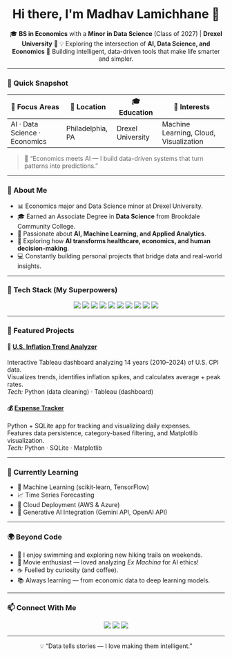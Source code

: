 <h1 align="center">Hi there, I'm Madhav Lamichhane 👋</h1>

<p align="center">
🎓 <b>BS in Economics</b> with a <b>Minor in Data Science</b> (Class of 2027) | <b>Drexel University</b> 🐉  
💡 Exploring the intersection of <b>AI, Data Science, and Economics</b>  
🚀 Building intelligent, data-driven tools that make life smarter and simpler.
</p>

---

### 🎯 Quick Snapshot

| 🎯 Focus Areas | 📍 Location | 🎓 Education | 💼 Interests |
|----------------|-------------|--------------|--------------|
| AI · Data Science · Economics | Philadelphia, PA | Drexel University | Machine Learning, Cloud, Visualization |

> 📘 “Economics meets AI — I build data-driven systems that turn patterns into predictions.”

---

### 🚀 About Me
- 📊 Economics major and Data Science minor at Drexel University.  
- 🎓 Earned an Associate Degree in **Data Science** from Brookdale Community College.  
- 🤖 Passionate about **AI, Machine Learning, and Applied Analytics**.  
- 🧠 Exploring how **AI transforms healthcare, economics, and human decision-making**.  
- 💻 Constantly building personal projects that bridge data and real-world insights.  

---

### 🧰 Tech Stack (My Superpowers)

<p align="center">
  <img src="https://img.shields.io/badge/Python-3776AB?style=for-the-badge&logo=python&logoColor=white"/>
  <img src="https://img.shields.io/badge/SQL-336791?style=for-the-badge&logo=postgresql&logoColor=white"/>
  <img src="https://img.shields.io/badge/Tableau-E97627?style=for-the-badge&logo=tableau&logoColor=white"/>
  <img src="https://img.shields.io/badge/PowerBI-F2C811?style=for-the-badge&logo=powerbi&logoColor=black"/>
  <img src="https://img.shields.io/badge/Java-ED8B00?style=for-the-badge&logo=openjdk&logoColor=white"/>
  <img src="https://img.shields.io/badge/HTML5-E34F26?style=for-the-badge&logo=html5&logoColor=white"/>
  <img src="https://img.shields.io/badge/CSS3-1572B6?style=for-the-badge&logo=css3&logoColor=white"/>
  <img src="https://img.shields.io/badge/Matplotlib-11557C?style=for-the-badge&logo=plotly&logoColor=white"/>
  <img src="https://img.shields.io/badge/GitHub-181717?style=for-the-badge&logo=github&logoColor=white"/>
  <img src="https://img.shields.io/badge/Excel-217346?style=for-the-badge&logo=microsoft-excel&logoColor=white"/>
</p>

---

### 💼 Featured Projects

#### 🧮 [U.S. Inflation Trend Analyzer](https://github.com/mlamichhane1/US-Inflation-Trend-Analyzer)
Interactive Tableau dashboard analyzing 14 years (2010–2024) of U.S. CPI data.  
Visualizes trends, identifies inflation spikes, and calculates average + peak rates.  
*Tech:* Python (data cleaning) · Tableau (dashboard)

#### 💰 [Expense Tracker](https://github.com/mlamichhane1/Expense-tracker)
Python + SQLite app for tracking and visualizing daily expenses.  
Features data persistence, category-based filtering, and Matplotlib visualization.  
*Tech:* Python · SQLite · Matplotlib

---

### 🎯 Currently Learning
- 🤖 Machine Learning (scikit-learn, TensorFlow)  
- 📈 Time Series Forecasting  
- 🧩 Cloud Deployment (AWS & Azure)  
- 💬 Generative AI Integration (Gemini API, OpenAI API)

---

### 🌍 Beyond Code
- 🧘 I enjoy swimming and exploring new hiking trails on weekends.  
- 🎥 Movie enthusiast — loved analyzing *Ex Machina* for AI ethics!  
- ☕ Fuelled by curiosity (and coffee).  
- 📚 Always learning — from economic data to deep learning models.

---

### 📫 Connect With Me
<p align="center">
  <a href="https://www.linkedin.com/in/madhav-lamichhane-33304b264/"><img src="https://img.shields.io/badge/LinkedIn-0077B5?style=for-the-badge&logo=linkedin&logoColor=white"/></a>
  <a href="https://github.com/mlamichhane1"><img src="https://img.shields.io/badge/GitHub-181717?style=for-the-badge&logo=github&logoColor=white"/></a>
  <a href="mailto:madhavlamichhane@drexel.edu"><img src="https://img.shields.io/badge/Email-D14836?style=for-the-badge&logo=gmail&logoColor=white"/></a>
</p>

---

<p align="center">💡 “Data tells stories — I love making them intelligent.”</p>
